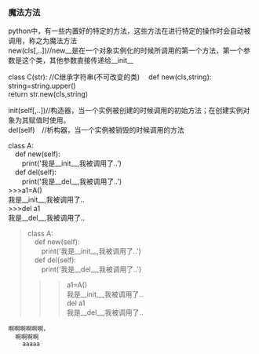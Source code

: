 ### 魔法方法  
python中，有一些内置好的特定的方法，这些方法在进行特定的操作时会自动被调用，称之为魔法方法  
new(cls[,..])//new__是在一个对象实例化的时候所调用的第一个方法，第一个参数是这个类，其他参数直接传递给__init__  

class C(str): //C继承字符串(不可改变的类)  def new(cls,string):  
string=string.upper()  
return str.new(cls,string)  

init(self[,..])//构造器，当一个实例被创建的时候调用的初始方法；在创建实例对象为其赋值时使用。  
del(self) //析构器，当一个实例被销毁的时候调用的方法  


class A:  
 def new(self):  
  print('我是__init__,我被调用了..')  
 def del(self):  
  print('我是__del__,我被调用了..')  
\>>>a1=A()  
我是__init__,我被调用了..  
\>>>del a1  
我是__del__,我被调用了..  


>class A:  
> def new(self):  
  print('我是__init__,我被调用了..')  
 def del(self):  
  print('我是__del__,我被调用了..')  
>>>a1=A()  
我是__init__,我被调用了..  
>>>del a1  
我是__del__,我被调用了..  


```
啊啊啊啊啊啊，  
  啊啊啊啊  
    aaaaa  
```
